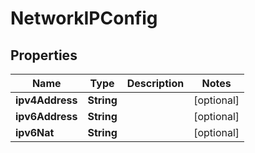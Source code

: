 

# NetworkIPConfig


## Properties

| Name | Type | Description | Notes |
|------------ | ------------- | ------------- | -------------|
|**ipv4Address** | **String** |  |  [optional] |
|**ipv6Address** | **String** |  |  [optional] |
|**ipv6Nat** | **String** |  |  [optional] |



